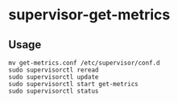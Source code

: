 # supervisor-get-metrics
## Usage
```
mv get-metrics.conf /etc/supervisor/conf.d
sudo supervisorctl reread
sudo supervisorctl update
sudo supervisorctl start get-metrics
sudo supervisorctl status
```
